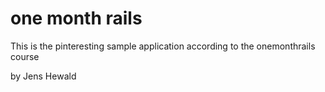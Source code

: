 # one month rails

This is the pinteresting sample application
according to the onemonthrails course

by Jens Hewald